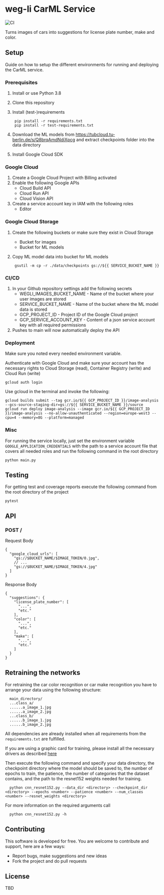 # weg-li CarML Service

![CI](https://github.com/weg-li-project/car-ml/workflows/CI/badge.svg?branch=main&event=push)

Turns images of cars into suggestions for license plate number, make and color.

## Setup

Guide on how to setup the different environments for running and deploying the CarML service.

### Prerequisites

1. Install or use Python 3.8
1. Clone this repository
1. Install (test-)requirements

        pip install -r requirements.txt
        pip install -r test-requirements.txt

1. Download the ML models from https://tubcloud.tu-berlin.de/s/Q8brqAmdNdiXpcg
   and extract checkpoints folder into the data directory
1. Install Google Cloud SDK

### Google Cloud

1. Create a Google Cloud Project with Billing activated
1. Enable the following Google APIs
    * Cloud Build API
    * Cloud Run API
    * Cloud Vision API
1. Create a service account key in IAM with the following roles
    * Editor

### Google Cloud Storage

1. Create the following buckets or make sure they exist in Cloud Storage
    * Bucket for images
    * Bucket for ML models
1. Copy ML model data into bucket for ML models

        gsutil -m cp -r ./data/checkpoints gs://${{ SERVICE_BUCKET_NAME }}

### CI/CD

1. In your Github repository settings add the following secrets
    * WEGLI_IMAGES_BUCKET_NAME - Name of the bucket where your user images are stored
    * SERVICE_BUCKET_NAME - Name of the bucket where the ML model data is stored
    * GCP_PROJECT_ID - Project ID of the Google Cloud project
    * GCP_SERVICE_ACCOUNT_KEY - Content of a json service account key with all required permissions
1. Pushes to main will now automatically deploy the API

### Deployment

Make sure you noted every needed environment variable.

Authenticate with Google Cloud and make sure your account has the necessary rights to Cloud Storage (read), Container
Registry (write)
and Cloud Run (write)

    gcloud auth login

Use gcloud in the terminal and invoke the following:

    gcloud builds submit --tag gcr.io/${{ GCP_PROJECT_ID }}/image-analysis --gcs-source-staging-dir=gs://${{ SERVICE_BUCKET_NAME }}/source
    gcloud run deploy image-analysis --image gcr.io/${{ GCP_PROJECT_ID }}/image-analysis --no-allow-unauthenticated --region=europe-west3 --cpu=4 --memory=8G --platform=managed

### Misc

For running the service locally, just set the environment variable `GOOGLE_APPLICATION_CREDENTIALS` with the path to a
service account file that covers all needed roles and run the following command in the root directory

    python main.py

## Testing

For getting test and coverage reports execute the following command from the root directory of the project

    pytest

## API

### POST /

Request Body

```json5
{
  "google_cloud_urls": [
    "gs://$BUCKET_NAME/$IMAGE_TOKEN/0.jpg",
    // ... 
    "gs://$BUCKET_NAME/$IMAGE_TOKEN/4.jpg"
  ]
}
```

Response Body

```json5
{
  "suggestions": {
    "license_plate_number": [
      "...",
      "etc."
    ],
    "color": [
      "...",
      "etc."
    ],
    "make": [
      "...",
      "etc."
    ]
  }
}
```  

## Retraining the networks

For retraining the car color recognition or car make recognition you have to arrange your data using the following
structure:

      main_directory/
      ...class_a/
      ......a_image_1.jpg
      ......a_image_2.jpg
      ...class_b/
      ......b_image_1.jpg
      ......b_image_2.jpg

All dependencies are already installed when all requirements from the `requirements.txt` are fulfilled.

If you are using a graphic card for training, please install all the necessary drivers as
described [here](https://www.tensorflow.org/install/gpu)

Then execute the following command and specify your data directory, the checkpoint directory where the model should be
saved to, the number of epochs to train, the patience, the number of categories that the dataset contains, and the path
to the resnet152 weights needed for training.

      python cnn_resnet152.py --data_dir <directory> --checkpoint_dir <directory> --epochs <number> --patience <number> --num_classes <number> --resnet_weights <directory>

For more information on the required arguments call

      python cnn_resnet152.py -h

## Contributing

This software is developed for free. You are welcome to contribute and support, here are a few ways:

- Report bugs, make suggestions and new ideas
- Fork the project and do pull requests

## License

TBD

